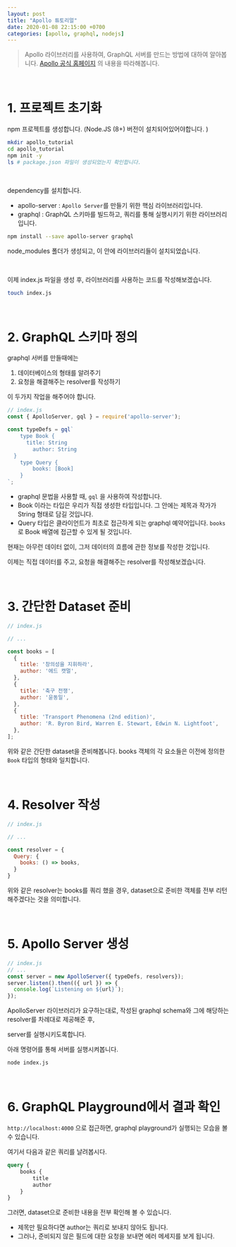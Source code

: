 ```yaml
---
layout: post
title: "Apollo 튜토리얼"
date: 2020-01-08 22:15:00 +0700
categories: [apollo, graphql, nodejs]
---
```


> Apollo 라이브러리를 사용하여, GraphQL 서버를 만드는 방법에 대하여 알아봅니다. [Apollo 공식 홈페이지](https://www.apollographql.com/docs/apollo-server/getting-started/) 의 내용을 따라해봅니다.

<br/>

# 1. 프로젝트 초기화

npm 프로젝트를 생성합니다. (Node.JS (8+) 버전이 설치되어있어야합니다. )

```bash
mkdir apollo_tutorial
cd apollo_tutorial
npm init -y
ls # package.json 파일이 생성되었는지 확인합니다.
```

<br/>

dependency를 설치합니다.

* apollo-server : `Apollo Server`를 만들기 위한 핵심 라이브러리입니다.
* graphql : GraphQL 스키마를 빌드하고, 쿼리를 통해 실행시키기 위한 라이브러리입니다.

```bash
npm install --save apollo-server graphql
```

node_modules 폴더가 생성되고, 이 안에 라이브러리들이 설치되었습니다.

<br/>

이제 index.js 파일을 생성 후, 라이브러리를 사용하는 코드를 작성해보겠습니다.

```bash
touch index.js
```

<br/>

# 2. GraphQL 스키마 정의

graphql 서버를 만들때에는

1. 데이터베이스의 형태를 알려주기
2. 요청을 해결해주는 resolver를 작성하기

이 두가지 작업을 해주어야 합니다.

```javascript
// index.js
const { ApolloServer, gql } = require('apollo-server');

const typeDefs = gql`
	type Book {
	  title: String
		author: String
  }
	type Query {
		books: [Book]
	}
`;
```

* graphql 문법을 사용할 때, `gql` 을 사용하여 작성합니다.
* Book 이라는 타입은 우리가 직접 생성한 타입입니다. 그 안에는 제목과 작가가 String 형태로 담길 것입니다.
* Query 타입은 클라이언트가 최초로 접근하게 되는 graphql 예약어입니다.  `books` 로 Book 배열에 접근할 수 있게 될 것입니다.

현재는 아무런 데이터 없이, 그저 데이터의 흐름에 관한 정보를 작성한 것입니다.

이제는 직접 데이터를 주고, 요청을 해결해주는 resolver를 작성해보겠습니다.

<br/>

# 3. 간단한 Dataset 준비

```javascript
// index.js

// ...

const books = [
  {
    title: '창의성을 지휘하라',
    author: '에드 캣멀',
  },
  {
    title: '축구 전쟁',
    author: '윤동일',
  },
  {
    title: 'Transport Phenomena (2nd edition)',
    author: 'R. Byron Bird, Warren E. Stewart, Edwin N. Lightfoot',
  },
];
```

위와 같은 간단한 dataset을 준비해봅니다. books 객체의 각 요소들은 이전에 정의한 `Book` 타입의 형태와 일치합니다.

<br/>



# 4. Resolver 작성

```javascript
// index.js

// ...

const resolver = {
  Query: {
    books: () => books,
  }
}
```

위와 같은 resolver는 books를 쿼리 했을 경우, dataset으로 준비한 객체를 전부 리턴해주겠다는 것을 의미합니다.

<br/>



# 5. Apollo Server 생성

```javascript
// index.js
// ...
const server = new ApolloServer({ typeDefs, resolvers});
server.listen().then(({ url }) => { 
  console.log(`Listening on ${url}`);
});
```

ApolloServer 라이브러리가 요구하는대로, 작성된 graphql schema와 그에 해당하는 resolver를 차례대로 제공해준 후,

server를 실행시키도록합니다.

아래 명령어를 통해 서버를 실행시켜봅니다.

```bash
node index.js
```

<br/>

# 6. GraphQL Playground에서 결과 확인

`http://localhost:4000` 으로 접근하면, graphql playground가 실행되는 모습을 볼 수 있습니다.

여기서 다음과 같은 쿼리를 날려봅시다.

```graphql
query {
	books {
		title
		author
	}
}
```

그러면, dataset으로 준비한 내용을 전부 확인해 볼 수 있습니다.

* 제목만 필요하다면 author는 쿼리로 보내지 않아도 됩니다.
* 그러나, 준비되지 않은 필드에 대한 요청을 보내면 에러 메세지를 보게 됩니다.


